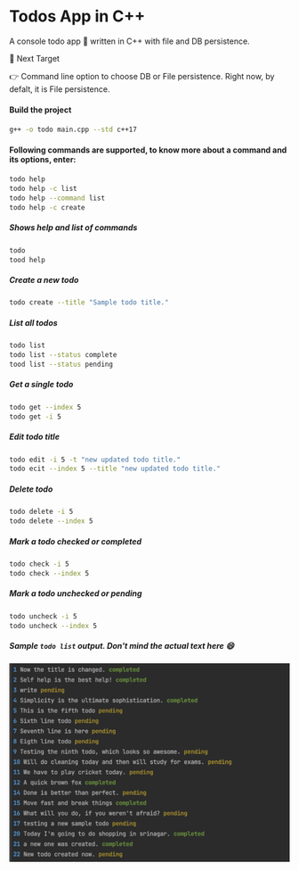# Todos App in C++
A console todo app :pushpin: written in C++ with file and DB persistence.

:triangular_flag_on_post: Next Target 
  
  :point_right: Command line option to choose DB or File persistence. Right now, by defalt, it is File persistence.
#### Build the project
```bash
g++ -o todo main.cpp --std c++17 
```
#### Following commands are supported, to know more about a command and its options, enter:
```bash
todo help
todo help -c list
todo help --command list
todo help -c create
```
##### Shows help and list of commands
```bash
todo
tood help
```
##### Create a new todo
```bash
todo create --title "Sample todo title."
```
##### List all todos
```bash
todo list
todo list --status complete
tood list --status pending
```
##### Get a single todo
```bash
todo get --index 5
todo get -i 5
```
##### Edit todo title
```bash
todo edit -i 5 -t "new updated todo title."
todo ecit --index 5 --title "new updated todo title."
```
##### Delete todo
```bash
todo delete -i 5
todo delete --index 5
```
##### Mark a todo checked or completed
```bash
todo check -i 5
todo check --index 5
```
##### Mark a todo unchecked or pending
```bash
todo uncheck -i 5
todo uncheck --index 5
```

##### Sample `todo list` output. Don't mind the actual text here :smile:
![Sample todo list output](https://github.com/ShahidYousuf/cpp_todos/blob/master/sample_list_output.png)
